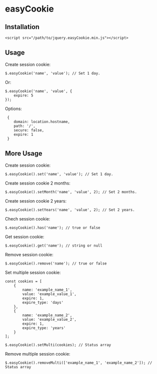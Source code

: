 # easyCookie

## Installation

    <script src="/path/to/jquery.easyCookie.min.js"></script>
    
## Usage

Create session cookie:

    $.easyCookie('name', 'value'); // Set 1 day.
    
Or: 

    $.easyCookie('name', 'value', {
        expire: 5
    });
    
Options: 

     {
        domain: location.hostname,
        path: '/',
        secure: false,
        expire: 1
     }
    
## More Usage

Create session cookie:
    
    $.easyCookie().set('name', 'value'); // Set 1 day.
    
Create session cookie 2 months: 
    
    $.easyCookie().setMonth('name', 'value', 2); // Set 2 months.
    
Create session cookie 2 years: 
    
    $.easyCookie().setYears('name', 'value', 2); // Set 2 years.
    
Chech session cookie: 
    
    $.easyCookie().has('name'); // true or false
    
Get session cookie: 
    
    $.easyCookie().get('name'); // string or null
    
Remove session cookie: 
    
    $.easyCookie().remove('name'); // true or false

Set multiple session cookie:

    const cookies = [
        {
            name: 'example_name_1',
            value: 'example_value_1',
            expire: 1,
            expire_type: 'days'
        },
        {
            name: 'example_name_2',
            value: 'example_value_2',
            expire: 1,
            expire_type: 'years'
        }
    ];
    
    $.easyCookie().setMulti(cookies); // Status array
    
Remove multiple session cookie:

    $.easyCookie().removeMulti(['example_name_1', 'example_name_2']); // Status array
